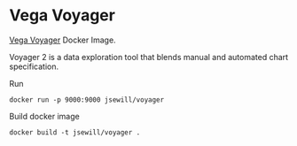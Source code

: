 # Vega Voyager

[Vega Voyager](https://github.com/vega/voyager/) Docker Image. 

Voyager 2 is a data exploration tool that blends manual and automated chart specification.

Run 

	docker run -p 9000:9000 jsewill/voyager


Build docker image

	docker build -t jsewill/voyager .
